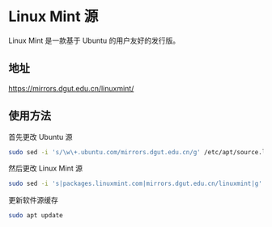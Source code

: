 # Linux Mint 源

Linux Mint 是一款基于 Ubuntu 的用户友好的发行版。

## 地址

https://mirrors.dgut.edu.cn/linuxmint/

## 使用方法

首先更改 Ubuntu 源

```bash
sudo sed -i 's/\w\+.ubuntu.com/mirrors.dgut.edu.cn/g' /etc/apt/source.list.d/official-package-repositories.list
```

然后更改 Linux Mint 源

```bash
sudo sed -i 's|packages.linuxmint.com|mirrors.dgut.edu.cn/linuxmint|g' /etc/apt/source.list.d/official-package-repositories.list
```

更新软件源缓存

```bash
sudo apt update
```
